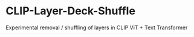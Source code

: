 # CLIP-Layer-Deck-Shuffle
Experimental removal / shuffling of layers in CLIP ViT + Text Transformer
